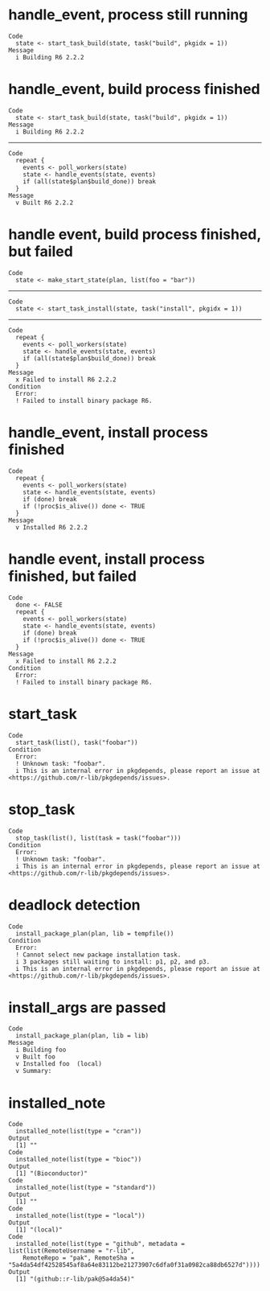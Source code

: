 # handle_event, process still running

    Code
      state <- start_task_build(state, task("build", pkgidx = 1))
    Message
      i Building R6 2.2.2

# handle_event, build process finished

    Code
      state <- start_task_build(state, task("build", pkgidx = 1))
    Message
      i Building R6 2.2.2

---

    Code
      repeat {
        events <- poll_workers(state)
        state <- handle_events(state, events)
        if (all(state$plan$build_done)) break
      }
    Message
      v Built R6 2.2.2

# handle event, build process finished, but failed

    Code
      state <- make_start_state(plan, list(foo = "bar"))

---

    Code
      state <- start_task_install(state, task("install", pkgidx = 1))

---

    Code
      repeat {
        events <- poll_workers(state)
        state <- handle_events(state, events)
        if (all(state$plan$build_done)) break
      }
    Message
      x Failed to install R6 2.2.2
    Condition
      Error:
      ! Failed to install binary package R6.

# handle_event, install process finished

    Code
      repeat {
        events <- poll_workers(state)
        state <- handle_events(state, events)
        if (done) break
        if (!proc$is_alive()) done <- TRUE
      }
    Message
      v Installed R6 2.2.2 

# handle event, install process finished, but failed

    Code
      done <- FALSE
      repeat {
        events <- poll_workers(state)
        state <- handle_events(state, events)
        if (done) break
        if (!proc$is_alive()) done <- TRUE
      }
    Message
      x Failed to install R6 2.2.2
    Condition
      Error:
      ! Failed to install binary package R6.

# start_task

    Code
      start_task(list(), task("foobar"))
    Condition
      Error:
      ! Unknown task: "foobar".
      i This is an internal error in pkgdepends, please report an issue at <https://github.com/r-lib/pkgdepends/issues>.

# stop_task

    Code
      stop_task(list(), list(task = task("foobar")))
    Condition
      Error:
      ! Unknown task: "foobar".
      i This is an internal error in pkgdepends, please report an issue at <https://github.com/r-lib/pkgdepends/issues>.

# deadlock detection

    Code
      install_package_plan(plan, lib = tempfile())
    Condition
      Error:
      ! Cannot select new package installation task.
      i 3 packages still waiting to install: p1, p2, and p3.
      i This is an internal error in pkgdepends, please report an issue at <https://github.com/r-lib/pkgdepends/issues>.

# install_args are passed

    Code
      install_package_plan(plan, lib = lib)
    Message
      i Building foo 
      v Built foo 
      v Installed foo  (local)
      v Summary:

# installed_note

    Code
      installed_note(list(type = "cran"))
    Output
      [1] ""
    Code
      installed_note(list(type = "bioc"))
    Output
      [1] "(Bioconductor)"
    Code
      installed_note(list(type = "standard"))
    Output
      [1] ""
    Code
      installed_note(list(type = "local"))
    Output
      [1] "(local)"
    Code
      installed_note(list(type = "github", metadata = list(list(RemoteUsername = "r-lib",
        RemoteRepo = "pak", RemoteSha = "5a4da54df42528545af8a64e83112be21273907c6dfa0f31a0982ca88db6527d"))))
    Output
      [1] "(github::r-lib/pak@5a4da54)"

